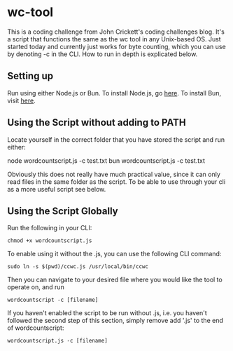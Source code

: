 # wc-tool
This is a coding challenge from John Crickett's coding challenges blog. It's a script that functions the same as the wc tool in any Unix-based OS. Just started today and currently just works for byte counting, which you can use by denoting -c in the CLI. How to run in depth is explicated below. 

## Setting up

Run using either Node.js or Bun. To install Node.js, go [here](https://nodejs.org/en/download). To install Bun, visit [here](https://bun.sh/docs/installation).

## Using the Script without adding to PATH

Locate yourself in the correct folder that you have stored the script and run either:

node wordcountscript.js -c test.txt
bun wordcountscript.js -c test.txt

Obviously this does not really have much practical value, since it can only read files in the same folder as the script. To be able to use through your cli as a more useful script see below.

## Using the Script Globally

Run the following in your CLI:

``chmod +x wordcountscript.js``

To enable using it without the .js, you can use the following CLI command: 

``sudo ln -s $(pwd)/ccwc.js /usr/local/bin/ccwc``

Then you can navigate to your desired file where you would like the tool to operate on, and run 

``wordcountscript -c [filename]``

If you haven't enabled the script to be run without .js, i.e. you haven't followed the second step of this section, simply remove add '.js' to the end of wordcountscript:

``wordcountscript.js -c [filename]``






